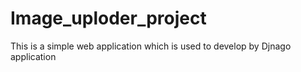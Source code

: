 # Image_uploder_project
This is a simple web application which is used to develop by Djnago application
